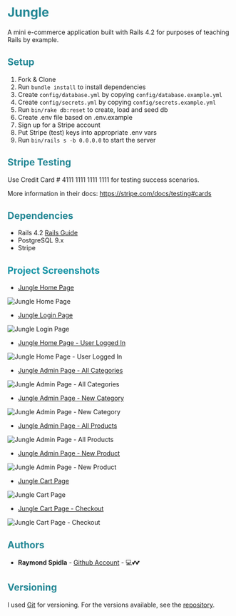 # <span style="color:#238795">Jungle</span>

A mini e-commerce application built with Rails 4.2 for purposes of teaching Rails by example.


## <span style="color:#238795">Setup</span>

1. Fork & Clone
2. Run `bundle install` to install dependencies
3. Create `config/database.yml` by copying `config/database.example.yml`
4. Create `config/secrets.yml` by copying `config/secrets.example.yml`
5. Run `bin/rake db:reset` to create, load and seed db
6. Create .env file based on .env.example
7. Sign up for a Stripe account
8. Put Stripe (test) keys into appropriate .env vars
9. Run `bin/rails s -b 0.0.0.0` to start the server

## <span style="color:#238795">Stripe Testing</span>

Use Credit Card # 4111 1111 1111 1111 for testing success scenarios.

More information in their docs: <https://stripe.com/docs/testing#cards>

## <span style="color:#238795">Dependencies</span>

* Rails 4.2 [Rails Guide](http://guides.rubyonrails.org/v4.2/)
* PostgreSQL 9.x
* Stripe

## <span style="color:#1693A5">Project Screenshots</span>

* [Jungle Home Page](https://github.com/RSpidla/jungle-rails-store/blob/master/docs/Jungle_App-Home_Page.jpg?raw=true)

![Jungle Home Page](https://github.com/RSpidla/jungle-rails-store/blob/master/docs/Jungle_App-Home_Page.jpg?raw=true)

* [Jungle Login Page](https://github.com/RSpidla/jungle-rails-store/blob/master/docs/Jungle_App-Login_Page.jpg?raw=true)

![Jungle Login Page](https://github.com/RSpidla/jungle-rails-store/blob/master/docs/Jungle_App-Login_Page.jpg?raw=true)

* [Jungle Home Page - User Logged In](https://github.com/RSpidla/jungle-rails-store/blob/master/docs/Jungle_App-Home_Page-User_Logged_In.jpg?raw=true)

![Jungle Home Page - User Logged In](https://github.com/RSpidla/jungle-rails-store/blob/master/docs/Jungle_App-Home_Page-User_Logged_In.jpg?raw=true)

* [Jungle Admin Page - All Categories](https://github.com/RSpidla/jungle-rails-store/blob/master/docs/Jungle_App-Admin_All_Categories_Page.jpg?raw=true)

![Jungle Admin Page - All Categories](https://github.com/RSpidla/jungle-rails-store/blob/master/docs/Jungle_App-Admin_All_Categories_Page.jpg?raw=true)

* [Jungle Admin Page - New Category](https://github.com/RSpidla/jungle-rails-store/blob/master/docs/Jungle_App-Admin_New_Category_Page.jpg?raw=true)

![Jungle Admin Page - New Category](https://github.com/RSpidla/jungle-rails-store/blob/master/docs/Jungle_App-Admin_New_Category_Page.jpg?raw=true)

* [Jungle Admin Page - All Products](https://github.com/RSpidla/jungle-rails-store/blob/master/docs/Jungle_App-Admin_All_Products_Page.jpg?raw=true)

![Jungle Admin Page - All Products](https://github.com/RSpidla/jungle-rails-store/blob/master/docs/Jungle_App-Admin_All_Products_Page.jpg?raw=true)

* [Jungle Admin Page - New Product](https://github.com/RSpidla/jungle-rails-store/blob/master/docs/Jungle_App-Admin_New_Product_Page.jpg?raw=true)

![Jungle Admin Page - New Product](https://github.com/RSpidla/jungle-rails-store/blob/master/docs/Jungle_App-Admin_New_Product_Page.jpg?raw=true)

* [Jungle Cart Page](https://github.com/RSpidla/jungle-rails-store/blob/master/docs/Jungle_App-Cart_Page.jpg?raw=true)

![Jungle Cart Page](https://github.com/RSpidla/jungle-rails-store/blob/master/docs/Jungle_App-Cart_Page.jpg?raw=true)

* [Jungle Cart Page - Checkout](https://github.com/RSpidla/jungle-rails-store/blob/master/docs/Jungle_App-Cart_Page-With_Checkout.jpg?raw=true)

![Jungle Cart Page - Checkout](https://github.com/RSpidla/jungle-rails-store/blob/master/docs/Jungle_App-Cart_Page-With_Checkout.jpg?raw=true)


## <span style="color:#238795">Authors</span>

* **Raymond Spidla** - [Github Account](https://github.com/RSpidla) - :computer::two_hearts::two_hearts:

## <span style="color:#238795">Versioning</span>

I used [Git](https://git-scm.com/) for versioning. For the versions available, see the [repository](https://github.com/RSpidla/jungle-rails-store). 
